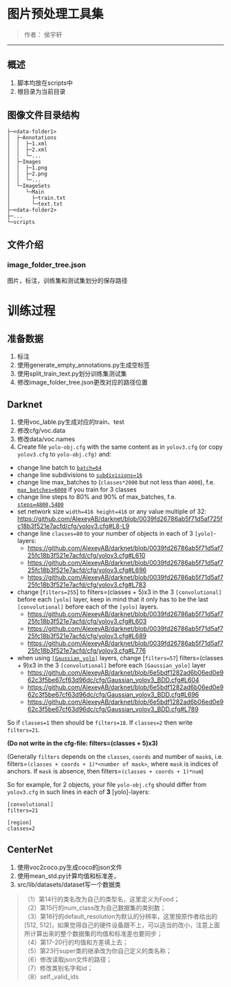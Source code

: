 # 图片预处理工具集
> 作者： 侯宇轩

----

## 概述
1. 脚本均放在scripts中
2. 根目录为当前目录

## 图像文件目录结构
```
├─<data-folder1> 
│  ├─Annotations  
│  │  ├─1.xml
│  │  ├─2.xml
│  │  └─...
│  ├─Images  
│  │  ├─1.png 
│  │  ├─2.png
│  │  └─...
│  └─ImageSets  
│     └─Main
│       ├─train.txt
│       └─text.txt 
├─<data-folder2> 
├─...
└─scripts  
```
## 文件介绍

### image_folder_tree.json
图片，标注，训练集和测试集划分的保存路径

# 训练过程
## 准备数据
1. 标注
2. 使用generate_empty_annotations.py生成空标签
3. 使用split_train_text.py划分训练集测试集
4. 修改image_folder_tree.json更改对应的路径位置

## Darknet
1. 使用voc_lable.py生成对应的train、test
2. 修改cfg/voc.data
3. 修改data/voc.names
4. Create file `yolo-obj.cfg` with the same content as in `yolov3.cfg` (or copy `yolov3.cfg` to `yolo-obj.cfg)` and:

  * change line batch to [`batch=64`](https://github.com/AlexeyAB/darknet/blob/0039fd26786ab5f71d5af725fc18b3f521e7acfd/cfg/yolov3.cfg#L3)
  * change line subdivisions to [`subdivisions=16`](https://github.com/AlexeyAB/darknet/blob/0039fd26786ab5f71d5af725fc18b3f521e7acfd/cfg/yolov3.cfg#L4)
  * change line max_batches to (`classes*2000` but not less than `4000`), f.e. [`max_batches=6000`](https://github.com/AlexeyAB/darknet/blob/0039fd26786ab5f71d5af725fc18b3f521e7acfd/cfg/yolov3.cfg#L20) if you train for 3 classes
  * change line steps to 80% and 90% of max_batches, f.e. [`steps=4800,5400`](https://github.com/AlexeyAB/darknet/blob/0039fd26786ab5f71d5af725fc18b3f521e7acfd/cfg/yolov3.cfg#L22)
  * set network size `width=416 height=416` or any value multiple of 32: https://github.com/AlexeyAB/darknet/blob/0039fd26786ab5f71d5af725fc18b3f521e7acfd/cfg/yolov3.cfg#L8-L9
  * change line `classes=80` to your number of objects in each of 3 `[yolo]`-layers:
      * https://github.com/AlexeyAB/darknet/blob/0039fd26786ab5f71d5af725fc18b3f521e7acfd/cfg/yolov3.cfg#L610
      * https://github.com/AlexeyAB/darknet/blob/0039fd26786ab5f71d5af725fc18b3f521e7acfd/cfg/yolov3.cfg#L696
      * https://github.com/AlexeyAB/darknet/blob/0039fd26786ab5f71d5af725fc18b3f521e7acfd/cfg/yolov3.cfg#L783
  * change [`filters=255`] to filters=(classes + 5)x3 in the 3 `[convolutional]` before each `[yolo]` layer, keep in mind that it only has to be the last `[convolutional]` before each of the `[yolo]` layers.
      * https://github.com/AlexeyAB/darknet/blob/0039fd26786ab5f71d5af725fc18b3f521e7acfd/cfg/yolov3.cfg#L603
      * https://github.com/AlexeyAB/darknet/blob/0039fd26786ab5f71d5af725fc18b3f521e7acfd/cfg/yolov3.cfg#L689
      * https://github.com/AlexeyAB/darknet/blob/0039fd26786ab5f71d5af725fc18b3f521e7acfd/cfg/yolov3.cfg#L776
  * when using [`[Gaussian_yolo]`](https://github.com/AlexeyAB/darknet/blob/6e5bdf1282ad6b06ed0e962c3f5be67cf63d96dc/cfg/Gaussian_yolov3_BDD.cfg#L608)  layers, change [`filters=57`] filters=(classes + 9)x3 in the 3 `[convolutional]` before each `[Gaussian_yolo]` layer
      * https://github.com/AlexeyAB/darknet/blob/6e5bdf1282ad6b06ed0e962c3f5be67cf63d96dc/cfg/Gaussian_yolov3_BDD.cfg#L604
      * https://github.com/AlexeyAB/darknet/blob/6e5bdf1282ad6b06ed0e962c3f5be67cf63d96dc/cfg/Gaussian_yolov3_BDD.cfg#L696
      * https://github.com/AlexeyAB/darknet/blob/6e5bdf1282ad6b06ed0e962c3f5be67cf63d96dc/cfg/Gaussian_yolov3_BDD.cfg#L789
      
  So if `classes=1` then should be `filters=18`. If `classes=2` then write `filters=21`.
  
  **(Do not write in the cfg-file: filters=(classes + 5)x3)**
  
  (Generally `filters` depends on the `classes`, `coords` and number of `mask`s, i.e. filters=`(classes + coords + 1)*<number of mask>`, where `mask` is indices of anchors. If `mask` is absence, then filters=`(classes + coords + 1)*num`)

  So for example, for 2 objects, your file `yolo-obj.cfg` should differ from `yolov3.cfg` in such lines in each of **3** [yolo]-layers:

  ```
  [convolutional]
  filters=21

  [region]
  classes=2
  ```

## CenterNet
1. 使用voc2coco.py生成coco的json文件
2. 使用mean_std.py计算均值和标准差，
3. src/lib/datasets/dataset写一个数据类  
> （1）第14行的类名改为自己的类型名，这里定义为Food；  
> （2）第15行的num_class改为自己数据集的类别数；  
> （3）第16行的default_resolution为默认的分辨率，这里按原作者给出的[512, 512]，如果觉得自己的硬件设备跟不上，可以适当的改小，注意上面所计算出来的整个数据集的均值和标准差也要同步；  
> （4）第17-20行的均值和方差填上去；  
> （5）第23行super类的继承改为你自己定义的类名称；  
> （6）修改读取json文件的路径；  
> （7）修改类别名字和id；  
> （8）self._valid_ids


